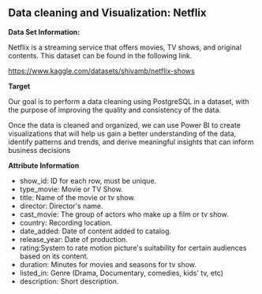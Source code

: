 ## Data cleaning and Visualization: Netflix

**Data Set Information:**

Netflix is a streaming service that offers movies, TV shows, and original contents. This dataset can be found in the following link.

https://www.kaggle.com/datasets/shivamb/netflix-shows


**Target**

Our goal is to perform a data cleaning using PostgreSQL in a dataset, with the purpose of improving the quality and consistency of the data.

Once the data is cleaned and organized, we can use Power BI to create visualizations that will help us gain a better understanding of the data, identify patterns and trends, and derive meaningful insights that can inform business decisions

**Attribute Information**

* show_id: ID for each row, must be unique.
* type_movie: Movie or TV Show.
* title: Name of the movie or tv show.
* director: Director's name.
* cast_movie: The group of actors who make up a film or tv show.
* country: Recording location.
* date_added: Date of content added to catalog.
* release_year: Date of production.
* rating:System to rate motion picture's suitability for certain audiences based on its content.
* duration: Minutes for movies and seasons for tv show.
* listed_in: Genre (Drama, Documentary, comedies, kids' tv, etc)
* description: Short description.
